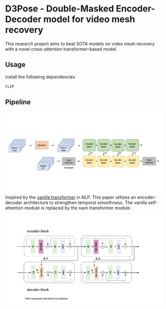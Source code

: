 # D3Pose - Double-Masked Encoder-Decoder model for video mesh recovery 

This research project aims to beat SOTA models on video mesh recovery with a novel cross-attention transformer-based model.

## Usage

install the following dependencies

```bash
CLIP

```

## Pipeline

![Pipeline](assets/workflow.png)
Inspired by the [vanilla transformer](https://arxiv.org/pdf/1706.03762.pdf) in NLP. This paper utilizes an encoder-decoder architecture to strengthen temporal smoothness. The vanilla self-attention module is replaced by the swin transformer module.

![cross attention](assets/cross_attention.png)
